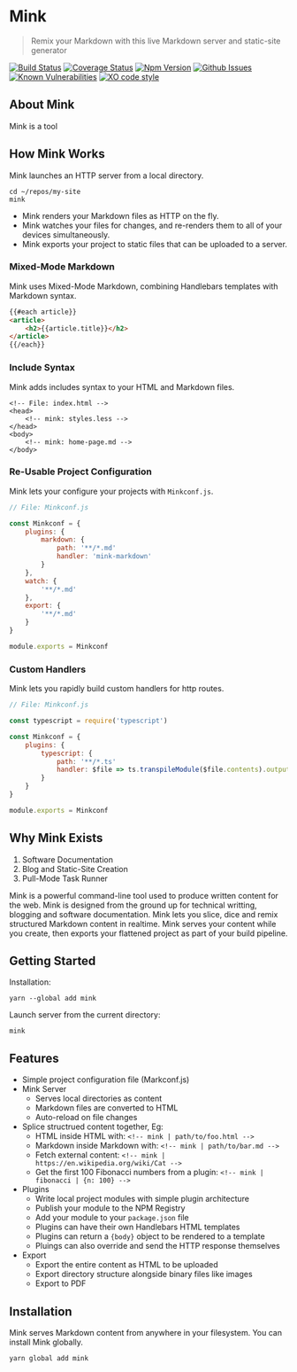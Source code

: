 # Mink

> Remix your Markdown with this live Markdown server and static-site generator


[![Build Status](https://travis-ci.com/minkjs/mink.svg?token=qoHuwCLMzrVokCyqzWgj&branch=master)](https://travis-ci.com/minkjs/mink)
[![Coverage Status](https://coveralls.io/repos/github/minkjs/mink/badge.svg?branch=master&t=Z79OeA)](https://coveralls.io/github/minkjs/mink?branch=master)
[![Npm Version](https://img.shields.io/npm/v/mink.svg)](https://www.npmjs.com/package/mink)
[![Github Issues](https://img.shields.io/github/issues/minkjs/mink.svg)](https://github.com/minkjs/mink/issues)
[![Known Vulnerabilities](https://snyk.io/test/github/minkjs/mink/badge.svg)](https://snyk.io/test/github/minkjs/mink)
[![XO code style](https://img.shields.io/badge/code_style-XO-5ed9c7.svg)](https://github.com/sindresorhus/xo)

## About Mink

Mink is a tool 

## How Mink Works

Mink launches an HTTP server from a local directory.

```shell
cd ~/repos/my-site
mink
```


- Mink renders your Markdown files as HTTP on the fly.
- Mink watches your files for changes, and re-renders them to all of your devices simultaneously.
- Mink exports your project to static files that can be uploaded to a server.

### Mixed-Mode Markdown

Mink uses Mixed-Mode Markdown, combining Handlebars templates with Markdown syntax.

```html
{{#each article}}
<article>
    <h2>{{article.title}}</h2>
</article>
{{/each}}
```

### Include Syntax

Mink adds includes syntax to your HTML and Markdown files.

```
<!-- File: index.html -->
<head>
	<!-- mink: styles.less -->
</head>
<body>
	<!-- mink: home-page.md -->
</body>
```

### Re-Usable Project Configuration

Mink lets your configure your projects with `Minkconf.js`.

```javascript
// File: Minkconf.js

const Minkconf = {
	plugins: {
		markdown: {
			path: '**/*.md'
			handler: 'mink-markdown'
		}
	},
	watch: {
		'**/*.md'
	},
	export: {
		'**/*.md'
	}
}

module.exports = Minkconf
```

### Custom Handlers

Mink lets you rapidly build custom handlers for http routes.


```javascript
// File: Minkconf.js

const typescript = require('typescript')

const Minkconf = {
	plugins: {
		typescript: {
			path: '**/*.ts'
			handler: $file => ts.transpileModule($file.contents).outputText
		}
	}
}

module.exports = Minkconf
```



## Why Mink Exists

1. Software Documentation
1. Blog and Static-Site Creation
1. Pull-Mode Task Runner

Mink is a powerful command-line tool used to produce written content for the web. Mink is designed from the ground up for technical writting, blogging and software documentation. Mink lets you slice, dice and remix structured Markdown content in realtime. Mink serves your content while you create, then exports your flattened project as part of your build pipeline.



## Getting Started

Installation:

```shell
yarn --global add mink
```

Launch server from the current directory:

```shell
mink
```



## Features

- Simple project configuration file (Markconf.js)
- Mink Server
	+ Serves local directories as content
	+ Markdown files are converted to HTML
	+ Auto-reload on file changes
- Splice structrued content together, Eg:
	+ HTML inside HTML with: `<!-- mink | path/to/foo.html -->`
	+ Markdown inside Markdown with: `<!-- mink | path/to/bar.md -->`
	+ Fetch external content:  `<!-- mink | https://en.wikipedia.org/wiki/Cat -->`
	+ Get the first 100 Fibonacci numbers from a plugin:  `<!-- mink | fibonacci | {n: 100} -->`
- Plugins
	+ Write local project modules with simple plugin architecture
	+ Publish your module to the NPM Registry
	+ Add your module to your `package.json` file
	+ Plugins can have their own Handlebars HTML templates
	+ Plugins can return a `{body}` object to be rendered to a template
	+ Pluings can also override and send the HTTP response themselves
- Export
	+ Export the entire content as HTML to be uploaded
	+ Export directory structure alongside binary files like images
	+ Export to PDF

## Installation

Mink serves Markdown content from anywhere in your filesystem. You can install Mink globally.

```shell
yarn global add mink
```

